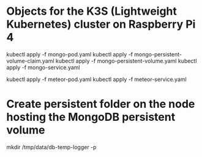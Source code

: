 # Objects for the K3S (Lightweight Kubernetes) cluster on Raspberry Pi 4

kubectl apply -f mongo-pod.yaml
kubectl apply -f mongo-persistent-volume-claim.yaml
kubectl apply -f mongo-persistent-volume.yaml
kubectl apply -f mongo-service.yaml

kubectl apply -f meteor-pod.yaml
kubectl apply -f meteor-service.yaml

# Create persistent folder on the node hosting the MongoDB persistent volume

mkdir /tmp/data/db-temp-logger -p
